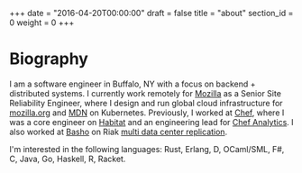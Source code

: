 +++
date = "2016-04-20T00:00:00"
draft = false
title = "about"
section_id = 0
weight = 0
+++

# Biography

I am a software engineer in Buffalo, NY with a focus on backend + distributed systems. I currently work remotely for [Mozilla](https://www.mozilla.org/) as a Senior Site Reliability Engineer, where I design and run global cloud infrastructure for [mozilla.org](https://www.mozilla.org) and [MDN](https://developer.mozilla.org) on Kubernetes. Previously, I worked at [Chef](http://www.chef.io), where I was a core engineer on [Habitat](https://www.habitat.sh) and an engineering lead for [Chef Analytics](https://docs.chef.io/analytics.html). I also worked at [Basho](http://basho.com) on Riak [multi data center replication](http://docs.basho.com/riak/kv/2.1.4/configuring/v3-multi-datacenter/).


I'm interested in the following languages: Rust, Erlang, D, OCaml/SML, F#, C, Java, Go, Haskell, R, Racket.


